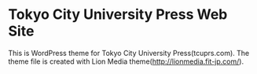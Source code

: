 # Tokyo City University Press Web Site

This is WordPress theme for Tokyo City University Press(tcuprs.com).
The theme file is created with Lion Media theme(http://lionmedia.fit-jp.com/).
